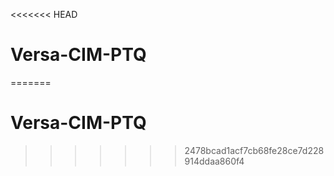 <<<<<<< HEAD
# Versa-CIM-PTQ
=======
# Versa-CIM-PTQ
>>>>>>> 2478bcad1acf7cb68fe28ce7d228914ddaa860f4
